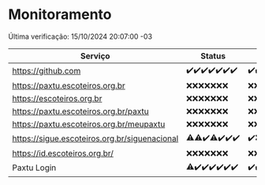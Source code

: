 # Monitoramento

Última verificação: 15/10/2024 20:07:00 -03

|Serviço|Status|Últimas 24h|
|---|---|---|
|https://github.com|<span title="2024-10-08: OK=23">✔️</span><span title="2024-10-09: OK=23">✔️</span><span title="2024-10-10: OK=23">✔️</span><span title="2024-10-11: OK=23">✔️</span><span title="2024-10-12: OK=23">✔️</span><span title="2024-10-13: OK=23">✔️</span><span title="2024-10-14: OK=22">✔️</span>|<span title="14/10/2024 20:07:00 -03 : 200">✔️</span><span title="14/10/2024 21:40:00 -03 : 200">✔️</span><span title="14/10/2024 23:12:00 -03 : 200">✔️</span><span title="15/10/2024 00:15:00 -03 : 200">✔️</span><span title="15/10/2024 01:10:00 -03 : 200">✔️</span><span title="15/10/2024 02:09:00 -03 : 200">✔️</span><span title="15/10/2024 03:12:00 -03 : 200">✔️</span><span title="15/10/2024 04:08:00 -03 : 200">✔️</span><span title="15/10/2024 05:11:00 -03 : 200">✔️</span><span title="15/10/2024 06:08:00 -03 : 200">✔️</span><span title="15/10/2024 07:10:00 -03 : 200">✔️</span><span title="15/10/2024 08:07:00 -03 : 200">✔️</span><span title="15/10/2024 09:15:00 -03 : 200">✔️</span><span title="15/10/2024 10:17:00 -03 : 200">✔️</span><span title="15/10/2024 11:08:00 -03 : 200">✔️</span><span title="15/10/2024 12:08:00 -03 : 200">✔️</span><span title="15/10/2024 13:09:00 -03 : 200">✔️</span><span title="15/10/2024 14:07:00 -03 : 200">✔️</span><span title="15/10/2024 15:10:00 -03 : 200">✔️</span><span title="15/10/2024 16:07:00 -03 : 200">✔️</span><span title="15/10/2024 17:09:00 -03 : 200">✔️</span><span title="15/10/2024 18:07:00 -03 : 200">✔️</span><span title="15/10/2024 19:07:00 -03 : 200">✔️</span><span title="15/10/2024 20:07:00 -03 : 200">✔️</span>|
|https://paxtu.escoteiros.org.br|<span title="2024-10-08: Falhas=23">❌</span><span title="2024-10-09: Falhas=23">❌</span><span title="2024-10-10: Falhas=23">❌</span><span title="2024-10-11: Falhas=23">❌</span><span title="2024-10-12: Falhas=23">❌</span><span title="2024-10-13: Falhas=23">❌</span><span title="2024-10-14: Falhas=22">❌</span>|<span title="14/10/2024 20:07:00 -03 : 403">❌</span><span title="14/10/2024 21:40:00 -03 : 403">❌</span><span title="14/10/2024 23:12:00 -03 : 403">❌</span><span title="15/10/2024 00:15:00 -03 : 403">❌</span><span title="15/10/2024 01:10:00 -03 : 403">❌</span><span title="15/10/2024 02:09:00 -03 : 403">❌</span><span title="15/10/2024 03:12:00 -03 : 403">❌</span><span title="15/10/2024 04:08:00 -03 : 403">❌</span><span title="15/10/2024 05:11:00 -03 : 403">❌</span><span title="15/10/2024 06:08:00 -03 : 403">❌</span><span title="15/10/2024 07:10:00 -03 : 403">❌</span><span title="15/10/2024 08:07:00 -03 : 403">❌</span><span title="15/10/2024 09:15:00 -03 : 403">❌</span><span title="15/10/2024 10:17:00 -03 : 403">❌</span><span title="15/10/2024 11:08:00 -03 : 403">❌</span><span title="15/10/2024 12:08:00 -03 : 403">❌</span><span title="15/10/2024 13:09:00 -03 : 403">❌</span><span title="15/10/2024 14:07:00 -03 : 403">❌</span><span title="15/10/2024 15:10:00 -03 : 403">❌</span><span title="15/10/2024 16:07:00 -03 : 403">❌</span><span title="15/10/2024 17:09:00 -03 : 403">❌</span><span title="15/10/2024 18:07:00 -03 : 403">❌</span><span title="15/10/2024 19:07:00 -03 : 403">❌</span><span title="15/10/2024 20:07:00 -03 : 403">❌</span>|
|https://escoteiros.org.br|<span title="2024-10-08: Falhas=23">❌</span><span title="2024-10-09: Falhas=23">❌</span><span title="2024-10-10: Falhas=23">❌</span><span title="2024-10-11: Falhas=23">❌</span><span title="2024-10-12: Falhas=23">❌</span><span title="2024-10-13: Falhas=23">❌</span><span title="2024-10-14: Falhas=22">❌</span>|<span title="14/10/2024 20:07:00 -03 : 403">❌</span><span title="14/10/2024 21:40:00 -03 : 403">❌</span><span title="14/10/2024 23:12:00 -03 : 403">❌</span><span title="15/10/2024 00:15:00 -03 : 403">❌</span><span title="15/10/2024 01:10:00 -03 : 403">❌</span><span title="15/10/2024 02:09:00 -03 : 403">❌</span><span title="15/10/2024 03:12:00 -03 : 403">❌</span><span title="15/10/2024 04:08:00 -03 : 403">❌</span><span title="15/10/2024 05:11:00 -03 : 403">❌</span><span title="15/10/2024 06:08:00 -03 : 403">❌</span><span title="15/10/2024 07:10:00 -03 : 403">❌</span><span title="15/10/2024 08:07:00 -03 : 403">❌</span><span title="15/10/2024 09:15:00 -03 : 403">❌</span><span title="15/10/2024 10:17:00 -03 : 403">❌</span><span title="15/10/2024 11:08:00 -03 : 403">❌</span><span title="15/10/2024 12:08:00 -03 : 403">❌</span><span title="15/10/2024 13:09:00 -03 : 403">❌</span><span title="15/10/2024 14:07:00 -03 : 403">❌</span><span title="15/10/2024 15:10:00 -03 : 403">❌</span><span title="15/10/2024 16:07:00 -03 : 403">❌</span><span title="15/10/2024 17:09:00 -03 : 403">❌</span><span title="15/10/2024 18:07:00 -03 : 403">❌</span><span title="15/10/2024 19:07:00 -03 : 403">❌</span><span title="15/10/2024 20:07:00 -03 : 403">❌</span>|
|https://paxtu.escoteiros.org.br/paxtu|<span title="2024-10-08: Falhas=23">❌</span><span title="2024-10-09: Falhas=23">❌</span><span title="2024-10-10: Falhas=23">❌</span><span title="2024-10-11: Falhas=23">❌</span><span title="2024-10-12: Falhas=23">❌</span><span title="2024-10-13: Falhas=23">❌</span><span title="2024-10-14: Falhas=22">❌</span>|<span title="14/10/2024 20:07:00 -03 : 403">❌</span><span title="14/10/2024 21:40:00 -03 : 403">❌</span><span title="14/10/2024 23:12:00 -03 : 403">❌</span><span title="15/10/2024 00:15:00 -03 : 403">❌</span><span title="15/10/2024 01:10:00 -03 : 403">❌</span><span title="15/10/2024 02:09:00 -03 : 403">❌</span><span title="15/10/2024 03:12:00 -03 : 403">❌</span><span title="15/10/2024 04:08:00 -03 : 403">❌</span><span title="15/10/2024 05:11:00 -03 : 403">❌</span><span title="15/10/2024 06:08:00 -03 : 403">❌</span><span title="15/10/2024 07:10:00 -03 : 403">❌</span><span title="15/10/2024 08:07:00 -03 : 403">❌</span><span title="15/10/2024 09:15:00 -03 : 403">❌</span><span title="15/10/2024 10:17:00 -03 : 403">❌</span><span title="15/10/2024 11:08:00 -03 : 403">❌</span><span title="15/10/2024 12:08:00 -03 : 403">❌</span><span title="15/10/2024 13:09:00 -03 : 403">❌</span><span title="15/10/2024 14:07:00 -03 : 403">❌</span><span title="15/10/2024 15:10:00 -03 : 403">❌</span><span title="15/10/2024 16:07:00 -03 : 403">❌</span><span title="15/10/2024 17:09:00 -03 : 403">❌</span><span title="15/10/2024 18:07:00 -03 : 403">❌</span><span title="15/10/2024 19:07:00 -03 : 403">❌</span><span title="15/10/2024 20:07:00 -03 : 403">❌</span>|
|https://paxtu.escoteiros.org.br/meupaxtu|<span title="2024-10-08: Falhas=23">❌</span><span title="2024-10-09: Falhas=23">❌</span><span title="2024-10-10: Falhas=23">❌</span><span title="2024-10-11: Falhas=23">❌</span><span title="2024-10-12: Falhas=23">❌</span><span title="2024-10-13: Falhas=23">❌</span><span title="2024-10-14: Falhas=22">❌</span>|<span title="14/10/2024 20:07:00 -03 : 403">❌</span><span title="14/10/2024 21:40:00 -03 : 403">❌</span><span title="14/10/2024 23:12:00 -03 : 403">❌</span><span title="15/10/2024 00:15:00 -03 : 403">❌</span><span title="15/10/2024 01:10:00 -03 : 403">❌</span><span title="15/10/2024 02:09:00 -03 : 403">❌</span><span title="15/10/2024 03:12:00 -03 : 403">❌</span><span title="15/10/2024 04:08:00 -03 : 403">❌</span><span title="15/10/2024 05:11:00 -03 : 403">❌</span><span title="15/10/2024 06:08:00 -03 : 403">❌</span><span title="15/10/2024 07:10:00 -03 : 403">❌</span><span title="15/10/2024 08:07:00 -03 : 403">❌</span><span title="15/10/2024 09:15:00 -03 : 403">❌</span><span title="15/10/2024 10:17:00 -03 : 403">❌</span><span title="15/10/2024 11:08:00 -03 : 403">❌</span><span title="15/10/2024 12:08:00 -03 : 403">❌</span><span title="15/10/2024 13:09:00 -03 : 403">❌</span><span title="15/10/2024 14:07:00 -03 : 403">❌</span><span title="15/10/2024 15:10:00 -03 : 403">❌</span><span title="15/10/2024 16:07:00 -03 : 403">❌</span><span title="15/10/2024 17:09:00 -03 : 403">❌</span><span title="15/10/2024 18:07:00 -03 : 403">❌</span><span title="15/10/2024 19:07:00 -03 : 403">❌</span><span title="15/10/2024 20:07:00 -03 : 403">❌</span>|
|https://sigue.escoteiros.org.br/siguenacional|<span title="2024-10-08: OK=22, Falhas=1">⚠️</span><span title="2024-10-09: OK=22, Falhas=1">⚠️</span><span title="2024-10-10: OK=23">✔️</span><span title="2024-10-11: OK=22, Falhas=1">⚠️</span><span title="2024-10-12: OK=23">✔️</span><span title="2024-10-13: OK=23">✔️</span><span title="2024-10-14: OK=22">✔️</span>|<span title="14/10/2024 20:07:00 -03 : 200">✔️</span><span title="14/10/2024 21:40:00 -03 : 0">❌</span><span title="14/10/2024 23:12:00 -03 : 200">✔️</span><span title="15/10/2024 00:15:00 -03 : 200">✔️</span><span title="15/10/2024 01:10:00 -03 : 200">✔️</span><span title="15/10/2024 02:09:00 -03 : 200">✔️</span><span title="15/10/2024 03:12:00 -03 : 200">✔️</span><span title="15/10/2024 04:08:00 -03 : 200">✔️</span><span title="15/10/2024 05:11:00 -03 : 200">✔️</span><span title="15/10/2024 06:08:00 -03 : 200">✔️</span><span title="15/10/2024 07:10:00 -03 : 200">✔️</span><span title="15/10/2024 08:07:00 -03 : 200">✔️</span><span title="15/10/2024 09:15:00 -03 : 200">✔️</span><span title="15/10/2024 10:17:00 -03 : 0">❌</span><span title="15/10/2024 11:08:00 -03 : 200">✔️</span><span title="15/10/2024 12:08:00 -03 : 200">✔️</span><span title="15/10/2024 13:09:00 -03 : 200">✔️</span><span title="15/10/2024 14:07:00 -03 : 200">✔️</span><span title="15/10/2024 15:10:00 -03 : 200">✔️</span><span title="15/10/2024 16:07:00 -03 : 200">✔️</span><span title="15/10/2024 17:09:00 -03 : 200">✔️</span><span title="15/10/2024 18:07:00 -03 : 200">✔️</span><span title="15/10/2024 19:07:00 -03 : 200">✔️</span><span title="15/10/2024 20:07:00 -03 : 200">✔️</span>|
|https://id.escoteiros.org.br/|<span title="2024-10-08: Falhas=23">❌</span><span title="2024-10-09: Falhas=23">❌</span><span title="2024-10-10: Falhas=23">❌</span><span title="2024-10-11: Falhas=23">❌</span><span title="2024-10-12: Falhas=23">❌</span><span title="2024-10-13: Falhas=23">❌</span><span title="2024-10-14: Falhas=22">❌</span>|<span title="14/10/2024 20:07:00 -03 : 403">❌</span><span title="14/10/2024 21:40:00 -03 : 403">❌</span><span title="14/10/2024 23:12:00 -03 : 403">❌</span><span title="15/10/2024 00:15:00 -03 : 403">❌</span><span title="15/10/2024 01:10:00 -03 : 403">❌</span><span title="15/10/2024 02:09:00 -03 : 403">❌</span><span title="15/10/2024 03:12:00 -03 : 403">❌</span><span title="15/10/2024 04:08:00 -03 : 403">❌</span><span title="15/10/2024 05:11:00 -03 : 403">❌</span><span title="15/10/2024 06:08:00 -03 : 403">❌</span><span title="15/10/2024 07:10:00 -03 : 403">❌</span><span title="15/10/2024 08:07:00 -03 : 403">❌</span><span title="15/10/2024 09:15:00 -03 : 403">❌</span><span title="15/10/2024 10:17:00 -03 : 403">❌</span><span title="15/10/2024 11:08:00 -03 : 403">❌</span><span title="15/10/2024 12:08:00 -03 : 403">❌</span><span title="15/10/2024 13:09:00 -03 : 403">❌</span><span title="15/10/2024 14:07:00 -03 : 403">❌</span><span title="15/10/2024 15:10:00 -03 : 403">❌</span><span title="15/10/2024 16:07:00 -03 : 403">❌</span><span title="15/10/2024 17:09:00 -03 : 403">❌</span><span title="15/10/2024 18:07:00 -03 : 403">❌</span><span title="15/10/2024 19:07:00 -03 : 403">❌</span><span title="15/10/2024 20:07:00 -03 : 403">❌</span>|
|Paxtu Login|<span title="2024-10-08: OK=22, Falhas=1">⚠️</span><span title="2024-10-09: OK=23">✔️</span><span title="2024-10-10: OK=23">✔️</span><span title="2024-10-11: OK=23">✔️</span><span title="2024-10-12: OK=23">✔️</span><span title="2024-10-13: OK=23">✔️</span><span title="2024-10-14: OK=22">✔️</span>|<span title="14/10/2024 20:07:00 -03 : 200">✔️</span><span title="14/10/2024 21:40:00 -03 : 200">✔️</span><span title="14/10/2024 23:12:00 -03 : 200">✔️</span><span title="15/10/2024 00:15:00 -03 : 200">✔️</span><span title="15/10/2024 01:10:00 -03 : 200">✔️</span><span title="15/10/2024 02:09:00 -03 : 200">✔️</span><span title="15/10/2024 03:12:00 -03 : 200">✔️</span><span title="15/10/2024 04:08:00 -03 : 200">✔️</span><span title="15/10/2024 05:11:00 -03 : 200">✔️</span><span title="15/10/2024 06:08:00 -03 : 200">✔️</span><span title="15/10/2024 07:10:00 -03 : 200">✔️</span><span title="15/10/2024 08:07:00 -03 : 200">✔️</span><span title="15/10/2024 09:15:00 -03 : 200">✔️</span><span title="15/10/2024 10:17:00 -03 : 504">❌</span><span title="15/10/2024 11:08:00 -03 : 200">✔️</span><span title="15/10/2024 12:08:00 -03 : 200">✔️</span><span title="15/10/2024 13:09:00 -03 : 200">✔️</span><span title="15/10/2024 14:07:00 -03 : 200">✔️</span><span title="15/10/2024 15:10:00 -03 : 200">✔️</span><span title="15/10/2024 16:07:00 -03 : 200">✔️</span><span title="15/10/2024 17:09:00 -03 : 200">✔️</span><span title="15/10/2024 18:07:00 -03 : 200">✔️</span><span title="15/10/2024 19:07:00 -03 : 200">✔️</span><span title="15/10/2024 20:07:00 -03 : 200">✔️</span>|
